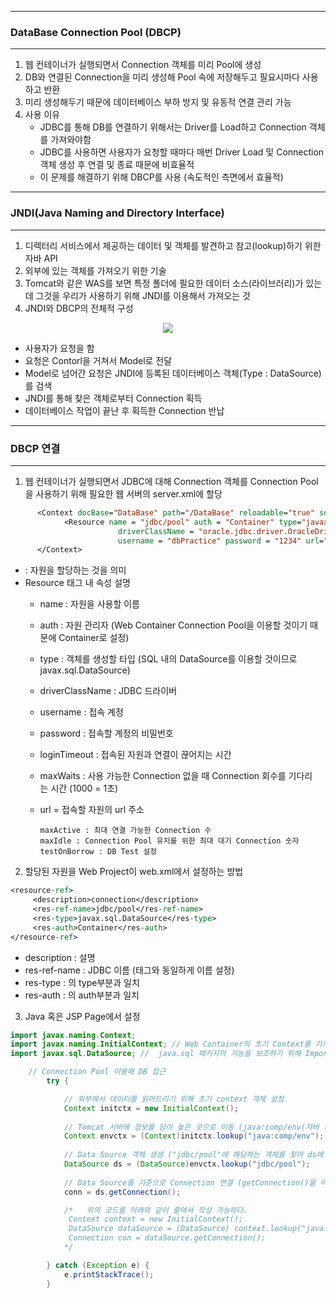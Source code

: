 -----
### DataBase Connection Pool (DBCP)
-----
1. 웹 컨테이너가 실행되면서 Connection 객체를 미리 Pool에 생성
2. DB와 연결된 Connection을 미리 생성해 Pool 속에 저장해두고 필요시마다 사용하고 반환
3. 미리 생성해두기 때문에 데이터베이스 부하 방지 및 유동적 연결 관리 가능
4. 사용 이유
   - JDBC를 통해 DB를 연결하기 위해서는 Driver를 Load하고 Connection 객체를 가져와야함
   - JDBC를 사용하면 사용자가 요청할 때마다 매번 Driver Load 및 Connection 객체 생성 후 연결 및 종료 때문에 비효율적
   - 이 문제를 해결하기 위해 DBCP를 사용 (속도적인 측면에서 효율적)

-----
### JNDI(Java Naming and Directory Interface)
-----
1. 디렉터리 서비스에서 제공하는 데이터 및 객체를 발견하고 참고(lookup)하기 위한 자바 API
2. 외부에 있는 객체를 가져오기 위한 기술
3. Tomcat와 같은 WAS를 보면 특정 폴더에 필요한 데이터 소스(라이브러리)가 있는데 그것을 우리가 사용하기 위해 JNDI를 이용해서 가져오는 것
4. JNDI와 DBCP의 전체적 구성
<div align = "center">
<img src = "https://github.com/sooyounghan/Web/assets/34672301/39fa8ccb-d54e-43d8-8af9-7a5f10560dd7">
</div>

  - 사용자가 요청을 함
  - 요청은 Contorl을 거쳐서 Model로 전달
  - Model로 넘어간 요청은 JNDI에 등록된 데이터베이스 객체(Type : DataSource)를 검색
  - JNDI를 통해 찾은 객체로부터 Connection 획득
  - 데이터베이스 작업이 끝난 후 획득한 Connection 반납
  
-----
### DBCP 연결
-----
1. 웹 컨테이너가 실행되면서 JDBC에 대해 Connection 객체를 Connection Pool을 사용하기 위해 필요한 웹 서버의 server.xml에 할당
```jsp
      <Context docBase="DataBase" path="/DataBase" reloadable="true" source="org.eclipse.jst.jee.server:DataBase">
      		<Resource name = "jdbc/pool" auth = "Container" type="javax.sql.DataSource"
      					driverClassName = "oracle.jdbc.driver.OracleDriver" loginTimeout = "10" maxWaits = "5000"
      					username = "dbPractice" password = "1234" url="jdbc:oracle:thin:@localhost:1521:xe"/>   			
      </Context>
```
  - <Resource></Resoure> : 자원을 할당하는 것을 의미
  - Resource 태그 내 속성 설명
    + name : 자원을 사용할 이름
    + auth : 자원 관리자 (Web Container Connection Pool을 이용할 것이기 때문에 Container로 설정)
    + type : 객체를 생성할 타입 (SQL 내의 DataSource를 이용할 것이므로 javax.sql.DataSource)
    + driverClassName : JDBC 드라이버
    + username : 접속 계정
    + password : 접속할 계정의 비밀번호
    + loginTimeout : 접속된 자원과 연결이 끊어지는 시간
    + maxWaits : 사용 가능한 Connection 없을 때 Connection 회수를 기다리는 시간 (1000 = 1초)
    + url = 접속할 자원의 url 주소

          maxActive : 최대 연결 가능한 Connection 수
          maxIdle : Connection Pool 유지를 위한 최대 대기 Connection 숫자
          testOnBorrow : DB Test 설정

2. 할당된 자원을 Web Project이 web.xml에서 설정하는 방법
```jsp
<resource-ref>
     <description>connection</description>
     <res-ref-name>jdbc/pool</res-ref-name>
     <res-type>javax.sql.DataSource</res-type>
     <res-auth>Container</res-auth>
</resource-ref>
```

  - description : 설명
  - res-ref-name : JDBC 이름 (<Resource>태그와 동일하게 이름 설정)
  - res-type : <Resource>의 type부분과 일치
  - res-auth : <Resource>의 auth부분과 일치

    
3. Java 혹은 JSP Page에서 설정
```java
import javax.naming.Context; 
import javax.naming.InitialContext; // Web Container의 초기 Context를 가져오기 위해 Import
import javax.sql.DataSource; //  java.sql 패키지의 기능을 보조하기 위해 Import

	// Connection Pool 이용해 DB 접근
		try {

			// 외부에서 데이터를 읽어드리기 위해 초기 context 객체 설정
			Context initctx = new InitialContext();
			
			// Tomcat 서버에 정보를 담아 놓은 곳으로 이동 (java:comp/env(자바 환경 설정 변수)에 해당하는 객체를 찾아 envctx에 연결)
			Context envctx = (Context)initctx.lookup("java:comp/env");
			
			// Data Source 객체 생성 ("jdbc/pool"에 해당하는 객체를 찾아 ds에 연결)
			DataSource ds = (DataSource)envctx.lookup("jdbc/pool");
			
			// Data Source를 기준으로 Connection 연결 (getConnection()을 이용해 Connection Poo로부터 Connection 객체를 얻어 연결)
			conn = ds.getConnection();

            /*   위의 코드를 아래와 같이 줄여서 작성 가능하다.
             Context context = new InitialContext();
             DataSource dataSource = (DataSource) context.lookup("java:comp/env/jdbc/oracle");
             Connection con = dataSource.getConnection();
            */

		} catch (Exception e) {
			e.printStackTrace();
		}
```




   
